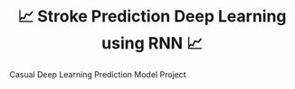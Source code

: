 <h1 align="center">
 📈 Stroke Prediction Deep Learning using RNN 📈
</h1>
Casual Deep Learning Prediction Model Project
</br>
